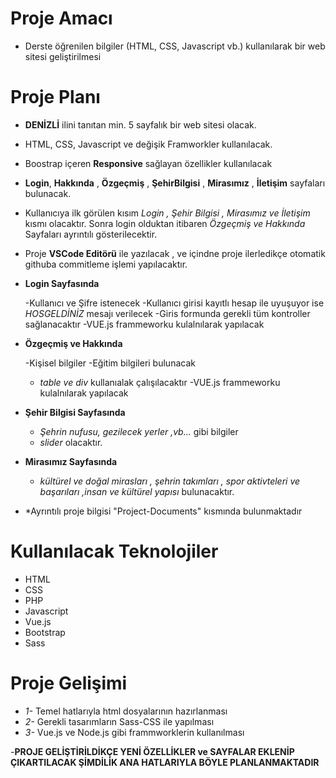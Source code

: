 # **Proje Amacı**



-   Derste öğrenilen bilgiler (HTML, CSS, Javascript vb.) kullanılarak bir web sitesi geliştirilmesi


# Proje Planı

- **DENİZLİ** ilini tanıtan min. 5 sayfalık bir web sitesi olacak.

- HTML, CSS, Javascript ve değişik Framworkler kullanılacak.

- Boostrap içeren  **Responsive** sağlayan özellikler kullanılacak

- **Login**, **Hakkında** , **Özgeçmiş** ,  **ŞehirBilgisi** , **Mirasımız** , **İletişim** sayfaları bulunacak.

- Kullanıcıya ilk görülen kısım *Login , Şehir Bilgisi , Mirasımız ve İletişim* kısmı olacaktır. Sonra login olduktan itibaren *Özgeçmiş ve Hakkında* Sayfaları ayrıntılı gösterilecektir.

-  Proje **VSCode Editörü** ile yazılacak , ve içindne proje ilerledikçe  otomatik githuba commitleme işlemi yapılacaktır.

- **Login Sayfasında**

    -Kullanıcı ve Şifre istenecek
    -Kullanıcı girisi kayıtlı hesap ile uyuşuyor ise *HOSGELDİNİZ* mesajı verilecek
    -Giris formunda gerekli tüm kontroller sağlanacaktır
    -VUE.js frammeworku kulalnılarak yapılacak

- **Özgeçmiş ve Hakkında**

    -Kişisel bilgiler 
    -Eğitim bilgileri bulunacak
    - *table ve div* kullanıalak çalışılacaktır
    -VUE.js frammeworku kulalnılarak yapılacak

- **Şehir Bilgisi Sayfasında**

    - *Şehrin nufusu, gezilecek yerler ,vb...* gibi bilgiler 
    - *slider* olacaktır. 

- **Mirasımız Sayfasında**

    - *kültürel ve doğal mirasları , şehrin takımları , spor aktivteleri ve başarıları ,insan ve kültürel yapısı* bulunacaktır.

- *Ayrıntılı proje bilgisi "Project-Documents" kısmında bulunmaktadır

# Kullanılacak Teknolojiler
 
- HTML
- CSS
- PHP
- Javascript
- Vue.js
- Bootstrap
- Sass

# Proje Gelişimi

- *1-* Temel hatlarıyla html dosyalarının hazırlanması
- *2-* Gerekli tasarımların  Sass-CSS ile yapılması
- *3-* Vue.js ve Node.js gibi frammworklerin kullanılması

-**PROJE GELİŞTİRİLDİKÇE YENİ ÖZELLİKLER ve SAYFALAR EKLENİP ÇIKARTILACAK ŞİMDİLİK ANA HATLARIYLA BÖYLE PLANLANMAKTADIR**